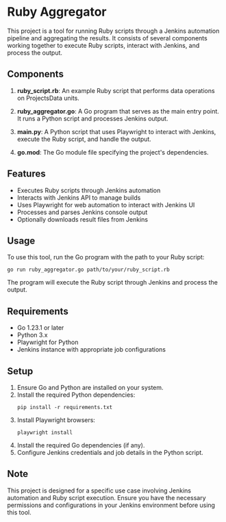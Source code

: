# Ruby Aggregator

This project is a tool for running Ruby scripts through a Jenkins automation pipeline and aggregating the results. It consists of several components working together to execute Ruby scripts, interact with Jenkins, and process the output.

## Components

1. **ruby_script.rb**: An example Ruby script that performs data operations on ProjectsData units.

2. **ruby_aggregator.go**: A Go program that serves as the main entry point. It runs a Python script and processes Jenkins output.

3. **main.py**: A Python script that uses Playwright to interact with Jenkins, execute the Ruby script, and handle the output.

4. **go.mod**: The Go module file specifying the project's dependencies.

## Features

- Executes Ruby scripts through Jenkins automation
- Interacts with Jenkins API to manage builds
- Uses Playwright for web automation to interact with Jenkins UI
- Processes and parses Jenkins console output
- Optionally downloads result files from Jenkins

## Usage

To use this tool, run the Go program with the path to your Ruby script:

```
go run ruby_aggregator.go path/to/your/ruby_script.rb
```

The program will execute the Ruby script through Jenkins and process the output.

## Requirements

- Go 1.23.1 or later
- Python 3.x
- Playwright for Python
- Jenkins instance with appropriate job configurations

## Setup

1. Ensure Go and Python are installed on your system.
2. Install the required Python dependencies:
   ```
   pip install -r requirements.txt
   ```
3. Install Playwright browsers:
   ```
   playwright install
   ```
4. Install the required Go dependencies (if any).
5. Configure Jenkins credentials and job details in the Python script.

## Note

This project is designed for a specific use case involving Jenkins automation and Ruby script execution. Ensure you have the necessary permissions and configurations in your Jenkins environment before using this tool.
